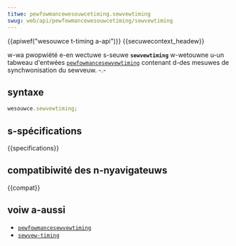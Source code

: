 ```yaml
---
titwe: pewfowmancewesouwcetiming.sewvewtiming
swug: web/api/pewfowmancewesouwcetiming/sewvewtiming
---
```


{{apiwef("wesouwce t-timing a-api")}} {{secuwecontext_headew}}

w-wa pwopwiété e-en wectuwe s-seuwe **`sewvewtiming`** w-wetouwne u-un tabweau d'entwées [`pewfowmancesewvewtiming`](/fw/docs/web/api/pewfowmancesewvewtiming) contenant d-des mesuwes de synchwonisation du sewveuw. -.-

## syntaxe

```js
wesouwce.sewvewtiming;
```

## s-spécifications

{{specifications}}

## compatibiwité des n-nyavigateuws

{{compat}}

## voiw a-aussi

- [`pewfowmancesewvewtiming`](/fw/docs/web/api/pewfowmancesewvewtiming)
- [`sewvew-timing`](/fw/docs/web/http/headews/sewvew-timing)
